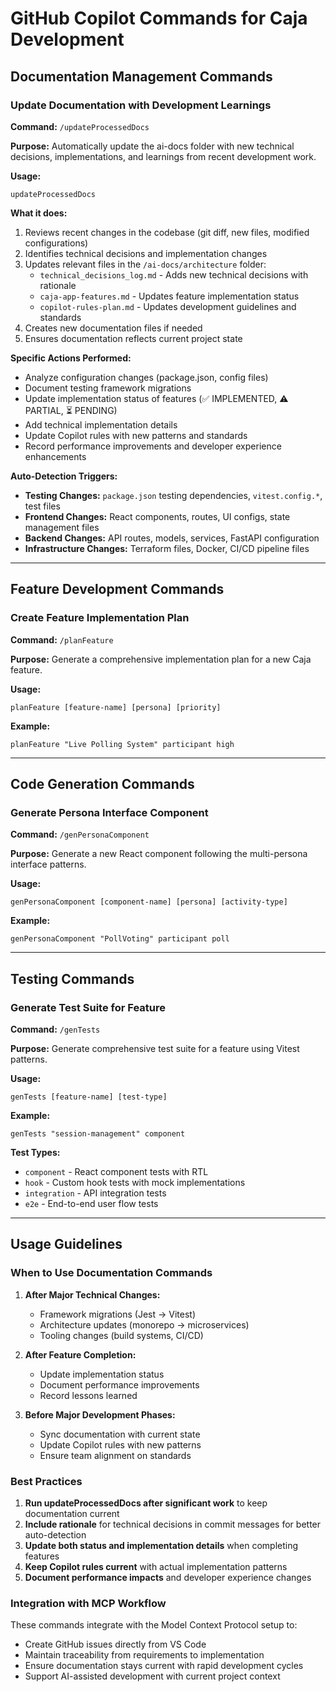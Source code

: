 # GitHub Copilot Commands for Caja Development

## Documentation Management Commands

### Update Documentation with Development Learnings

**Command:** `/updateProcessedDocs`

**Purpose:** Automatically update the ai-docs folder with new technical decisions, implementations, and learnings from recent development work.

**Usage:**
```
updateProcessedDocs
```

**What it does:**
1. Reviews recent changes in the codebase (git diff, new files, modified configurations)
2. Identifies technical decisions and implementation changes
3. Updates relevant files in the `/ai-docs/architecture` folder:
   - `technical_decisions_log.md` - Adds new technical decisions with rationale
   - `caja-app-features.md` - Updates feature implementation status
   - `copilot-rules-plan.md` - Updates development guidelines and standards
4. Creates new documentation files if needed
5. Ensures documentation reflects current project state

**Specific Actions Performed:**
- Analyze configuration changes (package.json, config files)
- Document testing framework migrations
- Update implementation status of features (✅ IMPLEMENTED, ⚠️ PARTIAL, ⏳ PENDING)
- Add technical implementation details
- Update Copilot rules with new patterns and standards
- Record performance improvements and developer experience enhancements

**Auto-Detection Triggers:**
- **Testing Changes:** `package.json` testing dependencies, `vitest.config.*`, test files
- **Frontend Changes:** React components, routes, UI configs, state management files
- **Backend Changes:** API routes, models, services, FastAPI configuration
- **Infrastructure Changes:** Terraform files, Docker, CI/CD pipeline files

---

## Feature Development Commands

### Create Feature Implementation Plan

**Command:** `/planFeature`

**Purpose:** Generate a comprehensive implementation plan for a new Caja feature.

**Usage:**
```
planFeature [feature-name] [persona] [priority]
```

**Example:**
```
planFeature "Live Polling System" participant high
```

---

## Code Generation Commands

### Generate Persona Interface Component

**Command:** `/genPersonaComponent`

**Purpose:** Generate a new React component following the multi-persona interface patterns.

**Usage:**
```
genPersonaComponent [component-name] [persona] [activity-type]
```

**Example:**
```
genPersonaComponent "PollVoting" participant poll
```

---

## Testing Commands

### Generate Test Suite for Feature

**Command:** `/genTests`

**Purpose:** Generate comprehensive test suite for a feature using Vitest patterns.

**Usage:**
```
genTests [feature-name] [test-type]
```

**Example:**
```
genTests "session-management" component
```

**Test Types:**
- `component` - React component tests with RTL
- `hook` - Custom hook tests with mock implementations
- `integration` - API integration tests
- `e2e` - End-to-end user flow tests

---

## Usage Guidelines

### When to Use Documentation Commands

1. **After Major Technical Changes:**
   - Framework migrations (Jest → Vitest)
   - Architecture updates (monorepo → microservices)
   - Tooling changes (build systems, CI/CD)

2. **After Feature Completion:**
   - Update implementation status
   - Document performance improvements
   - Record lessons learned

3. **Before Major Development Phases:**
   - Sync documentation with current state
   - Update Copilot rules with new patterns
   - Ensure team alignment on standards

### Best Practices

1. **Run updateProcessedDocs after significant work** to keep documentation current
2. **Include rationale** for technical decisions in commit messages for better auto-detection
3. **Update both status and implementation details** when completing features
4. **Keep Copilot rules current** with actual implementation patterns
5. **Document performance impacts** and developer experience changes

### Integration with MCP Workflow

These commands integrate with the Model Context Protocol setup to:
- Create GitHub issues directly from VS Code
- Maintain traceability from requirements to implementation
- Ensure documentation stays current with rapid development cycles
- Support AI-assisted development with current project context